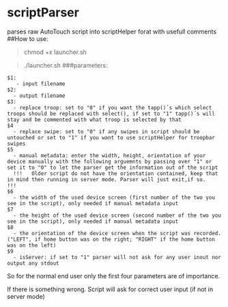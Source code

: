 # scriptParser
parses raw AutoTouch script into scriptHelper forat with usefull comments
##How to use:
>chmod +x launcher.sh

>./launcher.sh
###parameters:
```
$1:
   - input filename
$2:
  - output filename
$3:
  - replace troop: set to "0" if you want the tapp()´s which select troops should be replaced with select(), if set to "1" tapp()´s will stay and be commented with what troop is selected by that
$4
  - replace swipe: set to "0" if any swipes in script should be untouched or set to "1" if you want to use scriptHelper for troopbar swipes
$5
  - manual metadata: enter the width, height, orientation of your device manually with the following arguemnts by passing over "1" or set it to "0" to let the parser get the information out of the script
  !!!   Older script do not have the orientation contained, keep that in mind then running in server mode. Parser will just exit,if so.   !!!
$6
  - the width of the used device screen (first number of the two you see in the script), only needed if manual metadata input
$7
  - the height of the used device screen (second number of the two you see in the script), only needed if manual metadata input
$8
  - the orientation of the device screen when the script was recorded. ("LEFT", if home button was on the right; "RIGHT" if the home button was on the left)
$9
  - isServer: if set to "1" parser will not ask for any user inout nor output any stdout
```
So for the normal end user only the first four parameters are of importance.

If there is something wrong. Script will ask for correct user input (if not in server mode)
